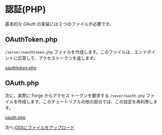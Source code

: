# 認証(PHP)

基本的な *OAuth* の実装には 2 つのファイルが必要です。

## OAuthToken.php

`/server/oauthtoken.php` ファイルを作成します。このファイルは、エンドポイントに応答して、アクセストークンを返します。 

[oauthtoken.php](_snippets/viewmodels/php/oauthtoken.php ':include :type=code php')

## OAuth.php

次に、実際に Forge からアクセス トークンを要求する `/sever/oauth.php` ファイルを作成します。このチュートリアルの他の部分では、この設定を再利用します。

[oauth.php](_snippets/viewmodels/php/oauth.php ':include :type=code php')

次へ:[OSSにファイルをアップロード](/datamanagement/oss/)